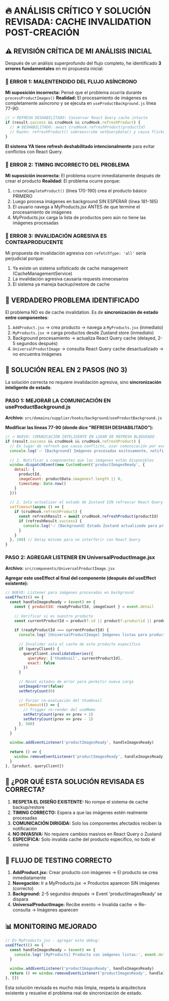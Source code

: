 # 🔥 ANÁLISIS CRÍTICO Y SOLUCIÓN REVISADA: CACHE INVALIDATION POST-CREACIÓN

## ⚠️ REVISIÓN CRÍTICA DE MI ANÁLISIS INICIAL

Después de un análisis superprofundo del flujo completo, he identificado **3 errores fundamentales** en mi propuesta inicial:

### 🚨 ERROR 1: MALENTENDIDO DEL FLUJO ASÍNCRONO

**Mi suposición incorrecta:** Pensé que el problema ocurría durante `processProductImages()` 
**Realidad:** El procesamiento de imágenes es completamente asíncrono y se ejecuta en `useProductBackground.js` línea 77-90:

```javascript
// 🔥 REFRESH DESHABILITADO: Conservar React Query cache intacto
if (result.success && crudHook && crudHook.refreshProduct) {
  // ❌ DESHABILITADO: await crudHook.refreshProduct(productId)
  // Razón: refreshProduct() sobreescribe setQueryData() y causa flicker de imagen
}
```

**El sistema YA tiene refresh deshabilitado intencionalmente** para evitar conflictos con React Query.

### 🚨 ERROR 2: TIMING INCORRECTO DEL PROBLEMA

**Mi suposición incorrecta:** El problema ocurre inmediatamente después de crear el producto
**Realidad:** El problema ocurre porque:

1. `createCompleteProduct()` (línea 170-190) crea el producto básico PRIMERO
2. Luego procesa imágenes en background SIN ESPERAR (línea 181-185)
3. El usuario navega a MyProducts.jsx ANTES de que termine el procesamiento de imágenes
4. MyProducts.jsx carga la lista de productos pero aún no tiene las imágenes procesadas

### 🚨 ERROR 3: INVALIDACIÓN AGRESIVA ES CONTRAPRODUCENTE  

Mi propuesta de invalidación agresiva con `refetchType: 'all'` sería perjudicial porque:
1. Ya existe un sistema sofisticado de cache management (CacheManagementService)
2. La invalidación agresiva causaría requests innecesarios
3. El sistema ya maneja backup/restore de cache

## 🎯 VERDADERO PROBLEMA IDENTIFICADO

El problema NO es de cache invalidation. Es de **sincronización de estado entre componentes**:

1. `AddProduct.jsx` → crea producto → navega a `MyProducts.jsx` (inmediato)
2. `MyProducts.jsx` → carga productos desde Zustand store (inmediato) 
3. Background procesamiento → actualiza React Query cache (delayed, 2-5 segundos después)
4. `UniversalProductImage` → consulta React Query cache desactualizado → no encuentra imágenes

## 🚀 SOLUCIÓN REAL EN 2 PASOS (NO 3)

La solución correcta no requiere invalidación agresiva, sino **sincronización inteligente de estado**.

### PASO 1: MEJORAR LA COMUNICACIÓN EN useProductBackground.js

**Archivo:** `src/domains/supplier/hooks/background/useProductBackground.js`

**Modificar las líneas 77-90 (donde dice "REFRESH DESHABILITADO"):**

```javascript
// 🔥 NUEVO: COMUNICACIÓN INTELIGENTE EN LUGAR DE REFRESH BLOQUEADO
if (result.success && crudHook && crudHook.refreshProduct) {
  // En lugar de refresh que causa conflicto, usar comunicación por eventos
  console.log('✅ [Background] Imágenes procesadas exitosamente, notificando componentes...')
  
  // 1. Notificar a componentes que las imágenes están disponibles
  window.dispatchEvent(new CustomEvent('productImagesReady', {
    detail: { 
      productId,
      imageCount: productData.imagenes?.length || 0,
      timestamp: Date.now()
    }
  }))
  
  // 2. Solo actualizar el estado de Zustand SIN refrescar React Query
  setTimeout(async () => {
    if (crudHook.refreshProduct) {
      const refreshResult = await crudHook.refreshProduct(productId)
      if (refreshResult.success) {
        console.log('✅ [Background] Estado Zustand actualizado para producto:', productId)
      }
    }
  }, 100) // Delay mínimo para no interferir con React Query
}
```

### PASO 2: AGREGAR LISTENER EN UniversalProductImage.jsx

**Archivo:** `src/components/UniversalProductImage.jsx`

**Agregar este useEffect al final del componente (después del useEffect existente):**

```javascript
// NUEVO: Listener para imágenes procesadas en background
useEffect(() => {
  const handleImagesReady = (event) => {
    const { productId: readyProductId, imageCount } = event.detail
    
    // Verificar si es nuestro producto
    const currentProductId = product?.id || product?.productid || product?.product_id
    
    if (readyProductId === currentProductId) {
      console.log(`[UniversalProductImage] Imágenes listas para producto ${currentProductId}, refrescando...`)
      
      // Invalidar solo el cache de este producto específico
      if (queryClient) {
        queryClient.invalidateQueries({
          queryKey: ['thumbnail', currentProductId],
          exact: false
        })
      }
      
      // Reset estados de error para permitir nueva carga
      setImageError(false)
      setRetryCount(0)
      
      // Forzar re-evaluación del thumbnail
      setTimeout(() => {
        // Trigger re-render del useMemo
        setRetryCount(prev => prev + 1)
        setRetryCount(prev => prev - 1)
      }, 500)
    }
  }
  
  window.addEventListener('productImagesReady', handleImagesReady)
  
  return () => {
    window.removeEventListener('productImagesReady', handleImagesReady)
  }
}, [product, queryClient])
```

## 🎯 ¿POR QUÉ ESTA SOLUCIÓN REVISADA ES CORRECTA?

1. **RESPETA EL DISEÑO EXISTENTE:** No rompe el sistema de cache backup/restore
2. **TIMING CORRECTO:** Espera a que las imágenes estén realmente procesadas
3. **COMUNICACIÓN DIRIGIDA:** Solo los componentes afectados reciben la notificación
4. **NO INVASIVA:** No requiere cambios masivos en React Query o Zustand
5. **ESPECÍFICA:** Solo invalida cache del producto específico, no todo el sistema

## 🧪 FLUJO DE TESTING CORRECTO

1. **AddProduct.jsx:** Crear producto con imágenes → El producto se crea inmediatamente
2. **Navegación:** Ir a MyProducts.jsx → Productos aparecen SIN imágenes (correcto)
3. **Background:** 2-5 segundos después → Event 'productImagesReady' se dispara
4. **UniversalProductImage:** Recibe evento → Invalida cache → Re-consulta → Imágenes aparecen

## 📊 MONITORING MEJORADO

```javascript
// En MyProducts.jsx - agregar este debug:
useEffect(() => {
  const handleImagesReady = (event) => {
    console.log('[MyProducts] Producto con imágenes listas:', event.detail)
  }
  
  window.addEventListener('productImagesReady', handleImagesReady)
  return () => window.removeEventListener('productImagesReady', handleImagesReady)
}, [])
```

Esta solución revisada es mucho más limpia, respeta la arquitectura existente y resuelve el problema real de sincronización de estado.
